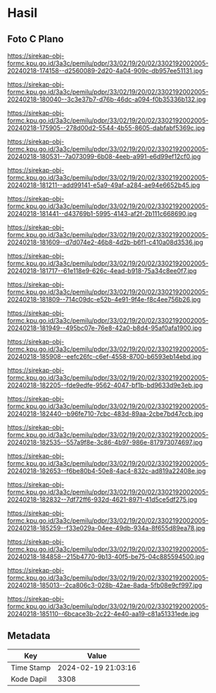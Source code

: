 # Hasil

## Foto C Plano

https://sirekap-obj-formc.kpu.go.id/3a3c/pemilu/pdpr/33/02/19/20/02/3302192002005-20240218-174158--d2560089-2d20-4a04-909c-db957ee51131.jpg

https://sirekap-obj-formc.kpu.go.id/3a3c/pemilu/pdpr/33/02/19/20/02/3302192002005-20240218-180040--3c3e37b7-d76b-46dc-a094-f0b35336b132.jpg

https://sirekap-obj-formc.kpu.go.id/3a3c/pemilu/pdpr/33/02/19/20/02/3302192002005-20240218-175905--278d00d2-5544-4b55-8605-dabfabf5369c.jpg

https://sirekap-obj-formc.kpu.go.id/3a3c/pemilu/pdpr/33/02/19/20/02/3302192002005-20240218-180531--7a073099-6b08-4eeb-a991-e6d99ef12cf0.jpg

https://sirekap-obj-formc.kpu.go.id/3a3c/pemilu/pdpr/33/02/19/20/02/3302192002005-20240218-181211--add99141-e5a9-49af-a284-ae94e6652b45.jpg

https://sirekap-obj-formc.kpu.go.id/3a3c/pemilu/pdpr/33/02/19/20/02/3302192002005-20240218-181441--d43769b1-5995-4143-af2f-2b111c668690.jpg

https://sirekap-obj-formc.kpu.go.id/3a3c/pemilu/pdpr/33/02/19/20/02/3302192002005-20240218-181609--d7d074e2-46b8-4d2b-b6f1-c410a08d3536.jpg

https://sirekap-obj-formc.kpu.go.id/3a3c/pemilu/pdpr/33/02/19/20/02/3302192002005-20240218-181717--61e118e9-626c-4ead-b918-75a34c8ee0f7.jpg

https://sirekap-obj-formc.kpu.go.id/3a3c/pemilu/pdpr/33/02/19/20/02/3302192002005-20240218-181809--714c09dc-e52b-4e91-9f4e-f8c4ee756b26.jpg

https://sirekap-obj-formc.kpu.go.id/3a3c/pemilu/pdpr/33/02/19/20/02/3302192002005-20240218-181949--495bc07e-76e8-42a0-b8d4-95af0afa1900.jpg

https://sirekap-obj-formc.kpu.go.id/3a3c/pemilu/pdpr/33/02/19/20/02/3302192002005-20240218-185908--eefc26fc-c6ef-4558-8700-b6593eb14ebd.jpg

https://sirekap-obj-formc.kpu.go.id/3a3c/pemilu/pdpr/33/02/19/20/02/3302192002005-20240218-182205--fde9edfe-9562-4047-bf1b-bd9633d9e3eb.jpg

https://sirekap-obj-formc.kpu.go.id/3a3c/pemilu/pdpr/33/02/19/20/02/3302192002005-20240218-182440--b96fe710-7cbc-483d-89aa-2cbe7bd47ccb.jpg

https://sirekap-obj-formc.kpu.go.id/3a3c/pemilu/pdpr/33/02/19/20/02/3302192002005-20240218-182535--557a9f8e-3c86-4b97-986e-817973074697.jpg

https://sirekap-obj-formc.kpu.go.id/3a3c/pemilu/pdpr/33/02/19/20/02/3302192002005-20240218-182653--f6be80b4-50e8-4ac4-832c-ad819a22408e.jpg

https://sirekap-obj-formc.kpu.go.id/3a3c/pemilu/pdpr/33/02/19/20/02/3302192002005-20240218-182832--7df72ff6-932d-4621-8971-41d5ce5df275.jpg

https://sirekap-obj-formc.kpu.go.id/3a3c/pemilu/pdpr/33/02/19/20/02/3302192002005-20240218-185259--f33e029a-04ee-49db-934a-8f655d89ea78.jpg

https://sirekap-obj-formc.kpu.go.id/3a3c/pemilu/pdpr/33/02/19/20/02/3302192002005-20240218-184858--215b4770-9b13-40f5-be75-04c885594500.jpg

https://sirekap-obj-formc.kpu.go.id/3a3c/pemilu/pdpr/33/02/19/20/02/3302192002005-20240218-185013--2ca806c3-028b-42ae-8ada-5fb08e9cf997.jpg

https://sirekap-obj-formc.kpu.go.id/3a3c/pemilu/pdpr/33/02/19/20/02/3302192002005-20240218-185110--6bcace3b-2c22-4e40-aa19-c81a51331ede.jpg


## Metadata

| Key        | Value               |
| ---------- | ------------------- |
| Time Stamp | 2024-02-19 21:03:16 |
| Kode Dapil | 3308                |



